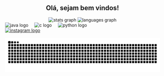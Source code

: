 <h2 align="center">Olá, sejam bem vindos!</h2>


<div align="center">
  <img src="https://github-readme-stats.vercel.app/api?username=EuRonald123&hide_title=false&hide_rank=false&show_icons=true&include_all_commits=true&count_private=true&disable_animations=false&theme=algolia&locale=pt-br&hide_border=false" height="150" alt="stats graph"/>
  <img src="https://github-readme-stats.vercel.app/api/top-langs?username=EuRonald123&locale=pt-br&hide_title=false&layout=compact&card_width=320&langs_count=4&theme=algolia&hide_border=false" height="150" alt="languages graph"  />
</div>


<!--<img align="right" height="150" src="https://cdn.discordapp.com/attachments/857779532869926914/1340123026380951582/Meu_AVATAR.gif?ex=67b13653&is=67afe4d3&hm=20c00440b9851d987d40dabb267ba5e43e61e9b7cf00cd7bb13b9e7b0d279d1d&"  />-->


<div align="left">
  <img src="https://cdn.jsdelivr.net/gh/devicons/devicon/icons/java/java-original.svg" height="30" alt="java logo"  />
  <img width="12" />
  <img src="https://cdn.jsdelivr.net/gh/devicons/devicon/icons/c/c-original.svg" height="30" alt="c logo"  />
  <img width="12" />
  <img src="https://cdn.jsdelivr.net/gh/devicons/devicon/icons/python/python-original.svg" height="30" alt="python logo"  />
</div>


<div align="left">
  <a href="https://www.instagram.com/_ronald_wow/" target="_blank">
    <img src="https://img.shields.io/static/v1?message=Instagram&logo=instagram&label=&color=E4405F&logoColor=white&labelColor=&style=for-the-badge" height="35" alt="instagram logo"  />
  </a>
</div>


<br clear="both">

<img src="https://raw.githubusercontent.com/EuRonald123/EuRonald123/output/snake.svg" alt="Snake animation" />
